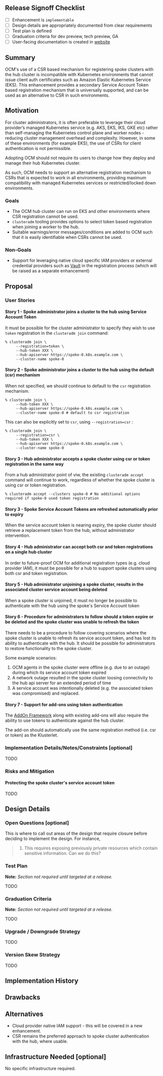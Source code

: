 ## Release Signoff Checklist

- [ ] Enhancement is `implementable`
- [ ] Design details are appropriately documented from clear requirements
- [ ] Test plan is defined
- [ ] Graduation criteria for dev preview, tech preview, GA
- [ ] User-facing documentation is created in [website](https://github.com/open-cluster-management-io/open-cluster-management-io.github.io/)

## Summary

OCM's use of a CSR based mechanism for registering spoke clusters with the hub cluster is incompatible with Kubernetes environments that cannot issue client auth certificates such as Amazon Elastic Kubernetes Service (EKS).
This enhancement provides a secondary Service Account Token based registration mechanism that is universally supported, and can be used as an alternative to CSR in such environments. 

## Motivation

For cluster administrators, it is often preferable to leverage their cloud provider’s managed Kubernetes service (e.g. AKS, EKS, IKS, GKE etc) rather than self-managing the Kubernetes control plane and worker nodes - reducing cluster management overhead and complexity.
However, in some of these environments (for example EKS), the use of CSRs for client authentication is not permissible.

Adopting OCM should not require its users to change how they deploy and manage their hub Kubernetes cluster.

As such, OCM needs to support an alternative registration mechanism to CSRs that is expected to work in all environments, providing maximum compatibility with managed Kubernetes services or restricted/locked down environments. 

### Goals

- The OCM hub cluster can run on EKS and other environments where CSR registration cannot be used.
- `clusteradm` tooling provides options to select token based registration when joining a worker to the hub.
- Suitable warnings/error messages/conditions are added to OCM such that it is easily identifiable when CSRs cannot be used.

### Non-Goals

- Support for leveraging native cloud specific IAM providers or external credential providers such as [Vault](https://www.vaultproject.io/) in the registration process (which will be raised as a separate enhancement)

## Proposal

### User Stories

#### Story 1 - Spoke administrator joins a cluster to the hub using Service Account Token

It must be possible for the cluster administrator to specify they wish to use `token` registration in the `clusteradm join` command:

```
% clusteradm join \
     --registration=token \
     --hub-token XXX \
     --hub-apiserver https://spoke-0.k8s.example.com \
     --cluster-name spoke-0
```

#### Story 2 - Spoke administrator joins a cluster to the hub using the default (csr) mechanism

When not specified, we should continue to default to the `csr` registration mechanism. 

```
% clusteradm join \
     --hub-token XXX \
     --hub-apiserver https://spoke-0.k8s.example.com \
     --cluster-name spoke-0 # default to csr registration
```

This can also be explicitly set to `csr`, using `--registration=csr` :

```
% clusteradm join \
     --registration=csr \
     --hub-token XXX \
     --hub-apiserver https://spoke-0.k8s.example.com \
     --cluster-name spoke-0
```

#### Story 3 - Hub administrator accepts a spoke cluster using csr or token registration in the same way

From a hub administrator point of viw, the existing `clusteradm accept` command will continue to work, regardless of whether the spoke cluster is using csr or token registration.

```
% clusteradm accept --clusters spoke-0 # No additional options required if spoke-0 used token registration
```

#### Story 3 - Spoke Service Account Tokens are refreshed automatically prior to expiry

When the service account token is nearing expiry, the spoke cluster should retrieve a replacement token from the hub, without administrator intervention. 

#### Story 4 - Hub administrator can accept both csr and token registrations on a single hub cluster

In order to future-proof OCM for additional registration types (e.g. cloud provider IAM), it must be possible for a hub to support spoke clusters using both csr and token registration.

#### Story 5 - Hub administrator unjoining a spoke cluster, results in the associated cluster service account being deleted

When a spoke cluster is unjoined, it must no longer be possible to authenticate with the hub using the spoke's Service Account token

#### Story 6 - Procedure for administrators to follow should a token expire or be deleted and the spoke cluster was unable to refresh the token

There needs to be a procedure to follow covering scenarios where the spoke cluster is unable to refresh its service account token, and has lost its ability to authenticate with the hub.
It should be possible for administrators to restore functionality to the spoke cluster.

Some example scenarios:

1. OCM agents in the spoke cluster were offline (e.g. due to an outage) during which its service account token expired
2. A network outage resulted in the spoke cluster loosing connectivity to the hub api server for an extended period of time
3. A service account was intentionally deleted (e.g. the associated token was compromised) and replaced.

#### Story 7 - Support for add-ons using token authentication

The [AddOn Framework](https://github.com/open-cluster-management-io/addon-framework) along with existing add-ons will also require the ability to use tokens to authenticate against the hub cluster.

The add-on should automatically use the same registration method (i.e. csr or token) as the Klusterlet. 

### Implementation Details/Notes/Constraints [optional]

TODO

### Risks and Mitigation

#### Protecting the spoke cluster's service account token

TODO

## Design Details

### Open Questions [optional]

This is where to call out areas of the design that require closure before deciding
to implement the design.  For instance,
> 1. This requires exposing previously private resources which contain sensitive
     information.  Can we do this?

### Test Plan

**Note:** *Section not required until targeted at a release.*

TODO

### Graduation Criteria

**Note:** *Section not required until targeted at a release.*

TODO

### Upgrade / Downgrade Strategy

TODO

### Version Skew Strategy

TODO

## Implementation History

## Drawbacks

## Alternatives

- Cloud provider native IAM support - this will be covered in a new enhancement.
- CSR remains the preferred approach to spoke cluster authentication with the hub, where usable.

## Infrastructure Needed [optional]

No specific infrastructure required. 